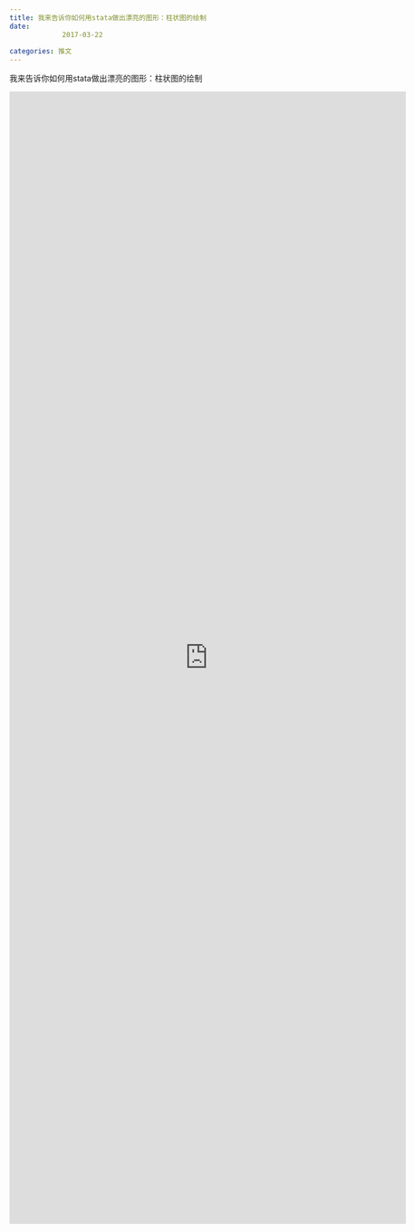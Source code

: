 ```yaml
---
title: 我来告诉你如何用stata做出漂亮的图形：柱状图的绘制
date: 
             2017-03-22
            
categories: 推文
---
```

我来告诉你如何用stata做出漂亮的图形：柱状图的绘制<!--more-->
<iframe src="http://202.114.234.173:8669/appbbs/Stata_Article/@我来告诉你如何用stata做出漂亮的图形：柱状图的绘制.htm" width="700px" height="2000px" scrolling="auto" frameborder=0 ></iframe>
